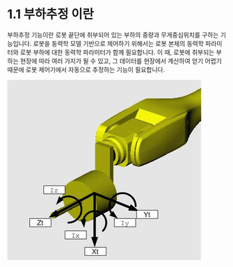 ﻿# 1.1 부하추정 이란


부하추정 기능이란 로봇 끝단에 취부되어 있는 부하의 중량과 무게중심위치를 구하는 기능입니다. 로봇을 동력학 모델 기반으로 제어하기 위해서는 로봇 본체의 동력학 파라미터와 로봇 부하에 대한 동력학 파라미터가 함께 필요합니다. 이 때, 로봇에 취부되는 부하는 현장에 따라 여러 가지가 될 수 있고, 그 데이터를 현장에서 계산하여 얻기 어렵기 때문에 로봇 제어기에서 자동으로 추정하는 기능이 필요합니다.

![그림 1 툴좌표계](../_assets/image.png)


